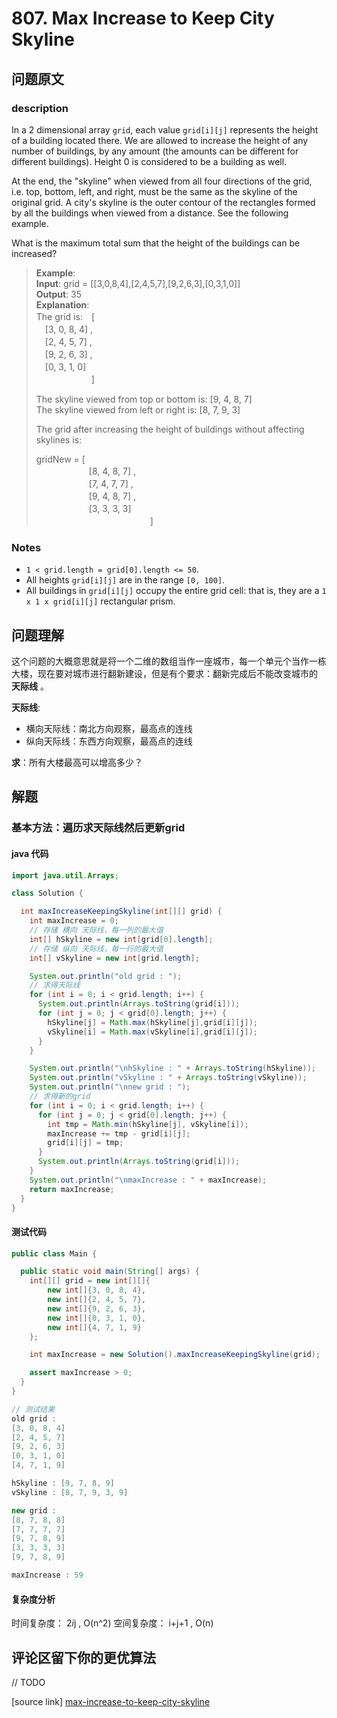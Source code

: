 # 807. Max Increase to Keep City Skyline

## 问题原文

### description

In a 2 dimensional array `grid`, each value `grid[i][j]` represents the height of a building located there. We are allowed to increase the height of any number of buildings, by any amount (the amounts can be different for different buildings). Height 0 is considered to be a building as well. 

At the end, the "skyline" when viewed from all four directions of the grid, i.e. top, bottom, left, and right, must be the same as the skyline of the original grid. A city's skyline is the outer contour of the rectangles formed by all the buildings when viewed from a distance. See the following example.

What is the maximum total sum that the height of the buildings can be increased?

> **Example**:       <br/>
> **Input**: grid = [[3,0,8,4],[2,4,5,7],[9,2,6,3],[0,3,1,0]]  <br/>
> **Output**: 35      <br/>
> **Explanation**:    <br/>
> The grid is:　[     <br/>
>  　[3, 0, 8, 4] ,    <br/>
>  　[2, 4, 5, 7] ,    <br/>
>  　[9, 2, 6, 3] ,    <br/>
>  　[0, 3, 1, 0]     <br/>
>  　　　　　　 ]      <br/>
> 
> The skyline viewed from top or bottom is: [9, 4, 8, 7]  <br/>
> The skyline viewed from left or right is: [8, 7, 9, 3]  <br/>
> 
> The grid after increasing the height of buildings without affecting skylines is:  <br/>
> 
> gridNew = [                 <br/>
>  　　　　　　[8, 4, 8, 7] ,  <br/>
>  　　　　　　[7, 4, 7, 7] ,  <br/>
>  　　　　　　[9, 4, 8, 7] ,  <br/>
>  　　　　　　[3, 3, 3, 3]    <br/>
>  　　　　　　　　　　　　　]  <br/>
> 

### Notes


* `1 < grid.length = grid[0].length <= 50`.
* All heights `grid[i][j]` are in the range `[0, 100]`.
* All buildings in `grid[i][j]` occupy the entire grid cell: that is, they are a `1 x 1 x grid[i][j]` rectangular prism.

## 问题理解

这个问题的大概意思就是将一个二维的数组当作一座城市，每一个单元个当作一栋大楼，现在要对城市进行翻新建设，但是有个要求：翻新完成后不能改变城市的 **天际线** 。

**天际线**: 
* 横向天际线：南北方向观察，最高点的连线
* 纵向天际线：东西方向观察，最高点的连线

**求**：所有大楼最高可以增高多少？

## 解题

### 基本方法：遍历求天际线然后更新grid

#### java 代码

```java
import java.util.Arrays;

class Solution {

  int maxIncreaseKeepingSkyline(int[][] grid) {
    int maxIncrease = 0;
    // 存储 横向 天际线，每一列的最大值
    int[] hSkyline = new int[grid[0].length];
    // 存储 纵向 天际线，每一行的最大值
    int[] vSkyline = new int[grid.length];

    System.out.println("old grid : ");
    // 求得天际线
    for (int i = 0; i < grid.length; i++) {
      System.out.println(Arrays.toString(grid[i]));
      for (int j = 0; j < grid[0].length; j++) {
        hSkyline[j] = Math.max(hSkyline[j],grid[i][j]);
        vSkyline[i] = Math.max(vSkyline[i],grid[i][j]);
      }
    }

    System.out.println("\nhSkyline : " + Arrays.toString(hSkyline));
    System.out.println("vSkyline : " + Arrays.toString(vSkyline));
    System.out.println("\nnew grid : ");
    // 求得新的grid
    for (int i = 0; i < grid.length; i++) {
      for (int j = 0; j < grid[0].length; j++) {
        int tmp = Math.min(hSkyline[j], vSkyline[i]);
        maxIncrease += tmp - grid[i][j];
        grid[i][j] = tmp;
      }
      System.out.println(Arrays.toString(grid[i]));
    }
    System.out.println("\nmaxIncrease : " + maxIncrease);
    return maxIncrease;
  }
}

```

#### 测试代码

```java
public class Main {

  public static void main(String[] args) {
    int[][] grid = new int[][]{
        new int[]{3, 0, 8, 4},
        new int[]{2, 4, 5, 7},
        new int[]{9, 2, 6, 3},
        new int[]{0, 3, 1, 0},
        new int[]{4, 7, 1, 9}
    };

    int maxIncrease = new Solution().maxIncreaseKeepingSkyline(grid);

    assert maxIncrease > 0;
  }
}

// 测试结果
old grid : 
[3, 0, 8, 4]
[2, 4, 5, 7]
[9, 2, 6, 3]
[0, 3, 1, 0]
[4, 7, 1, 9]

hSkyline : [9, 7, 8, 9]
vSkyline : [8, 7, 9, 3, 9]

new grid : 
[8, 7, 8, 8]
[7, 7, 7, 7]
[9, 7, 8, 9]
[3, 3, 3, 3]
[9, 7, 8, 9]

maxIncrease : 59
```

#### 复杂度分析

时间复杂度： 2*i*j ,  O(n^2)
空间复杂度： i+j+1 ,  O(n)


## 评论区留下你的更优算法

// TODO 

[source link] [max-increase-to-keep-city-skyline](https://leetcode.com/problems/max-increase-to-keep-city-skyline/description/)

